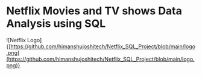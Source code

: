 # Netflix Movies and TV shows Data Analysis using SQL
![Netflix Logo]{[https://github.com/himanshujoshitech/Netflix_SQL_Project/blob/main/logo.png](https://github.com/himanshujoshitech/Netflix_SQL_Project/blob/main/logo.png)}
